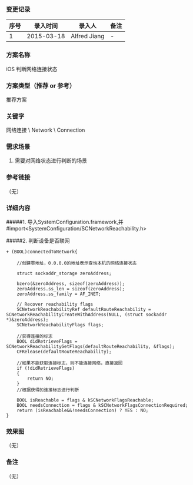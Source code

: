 ### 变更记录
| 序号 | 录入时间 | 录入人 | 备注 |
| -- | -- | -- | -- |
| 1 | 2015-03-18 | Alfred Jiang | - |

### 方案名称
iOS 判断网络连接状态

### 方案类型（推荐 or 参考）
推荐方案

### 关键字
网络连接 \ Network \ Connection

### 需求场景
1. 需要对网络状态进行判断的场景

### 参考链接
（无）

### 详细内容

#####1. 导入SystemConfiguration.framework,并#import<SystemConfiguration/SCNetworkReachability.h>

#####2. 判断设备是否联网

    + (BOOL)connectedToNetwork{

        //创建零地址，0.0.0.0的地址表示查询本机的网络连接状态

        struct sockaddr_storage zeroAddress;

        bzero(&zeroAddress, sizeof(zeroAddress));
        zeroAddress.ss_len = sizeof(zeroAddress);
        zeroAddress.ss_family = AF_INET;

        // Recover reachability flags
        SCNetworkReachabilityRef defaultRouteReachability = SCNetworkReachabilityCreateWithAddress(NULL, (struct sockaddr *)&zeroAddress);
        SCNetworkReachabilityFlags flags;

        //获得连接的标志
        BOOL didRetrieveFlags = SCNetworkReachabilityGetFlags(defaultRouteReachability, &flags);
        CFRelease(defaultRouteReachability);

        //如果不能获取连接标志，则不能连接网络，直接返回
        if (!didRetrieveFlags)
        {
            return NO;
        }
        //根据获得的连接标志进行判断

        BOOL isReachable = flags & kSCNetworkFlagsReachable;
        BOOL needsConnection = flags & kSCNetworkFlagsConnectionRequired;
        return (isReachable&&!needsConnection) ? YES : NO;
    }

### 效果图
（无）

### 备注
（无）
